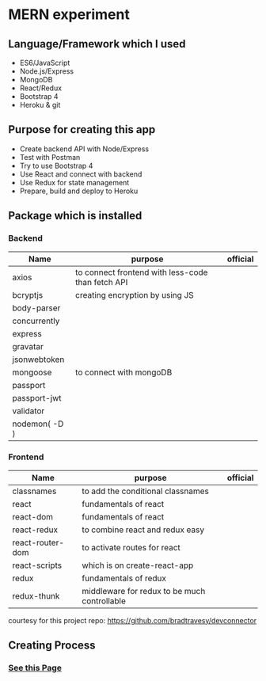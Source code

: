 # MERN experiment

## Language/Framework which I used

- ES6/JavaScript
- Node.js/Express
- MongoDB
- React/Redux
- Bootstrap 4
- Heroku & git

## Purpose for creating this app

- Create backend API with Node/Express
- Test with Postman
- Try to use Bootstrap 4
- Use React and connect with backend
- Use Redux for state management
- Prepare, build and deploy to Heroku

## Package which is installed
### Backend
|Name|purpose|official|
|----|-------|--------|
|axios|to connect frontend with less-code than fetch API||
|bcryptjs|creating encryption by using JS||
|body-parser|||
|concurrently|||
|express|||
|gravatar|||
|jsonwebtoken|||
|mongoose|to connect with mongoDB||
|passport|||
|passport-jwt|||
|validator|||
|nodemon( -D )|||

### Frontend
|Name|purpose|official|
|----|-------|--------|
|classnames|to add the conditional classnames||
|react|fundamentals of react||
|react-dom|fundamentals of react||
|react-redux|to combine react and redux easy||
|react-router-dom|to activate routes for react||
|react-scripts|which is on create-react-app||
|redux|fundamentals of redux||
|redux-thunk|middleware for redux to be much controllable||


courtesy for this project repo: https://github.com/bradtravesy/devconnector

## Creating Process

### [See this Page](https://github.com/suzydp/MERN-expreriment/wiki/0-Creating-Process-Home)